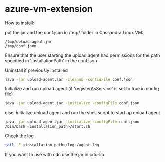 # azure-vm-extension

How to install:

put the jar and the conf.json in /tmp/ folder in Cassandra Linux VM:
 ```console
/tmp/upload-agent.jar
/tmp/conf.json
```

Ensure that the user starting the upload agent had permissions for the path specified in 'installationPath' in the conf.json 

Uninstall if previously installed
```bash
java -jar upload-agent.jar -cleanup -configFile conf.json
```

Initialize and run upload agent (if 'registerAsService' is set to true in config file)
```bash
java -jar upload-agent.jar -initialize -configFile conf.json
```

else, initialize upload agent and run the shell script to start up upload agent
```bash
java -jar upload-agent.jar -initialize -configFile conf.json
/bin/bash <installation_path>/start.sh
```

Check the log
```bash
tail -F <installation_path>/logs/agent.log
```

If you want to use with cdc use the jar in cdc-lib
